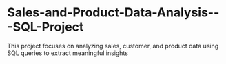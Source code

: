 # Sales-and-Product-Data-Analysis---SQL-Project
This project focuses on analyzing sales, customer, and product data using SQL queries to extract meaningful insights 
